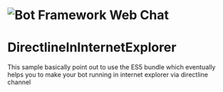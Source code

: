 # ![Bot Framework Web Chat](https://raw.githubusercontent.com/microsoft/BotFramework-WebChat/master/media/BotFrameworkWebChat_header.png)

# DirectlineInInternetExplorer
This sample basically point out to use the ES5 bundle which eventually helps you to make your bot running in internet explorer via directline channel 
